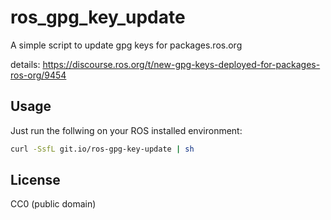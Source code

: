 # ros_gpg_key_update

A simple script to update gpg keys for packages.ros.org

details: https://discourse.ros.org/t/new-gpg-keys-deployed-for-packages-ros-org/9454

## Usage

Just run the follwing on your ROS installed environment:
```sh
curl -SsfL git.io/ros-gpg-key-update | sh
```

## License

CC0 (public domain)
